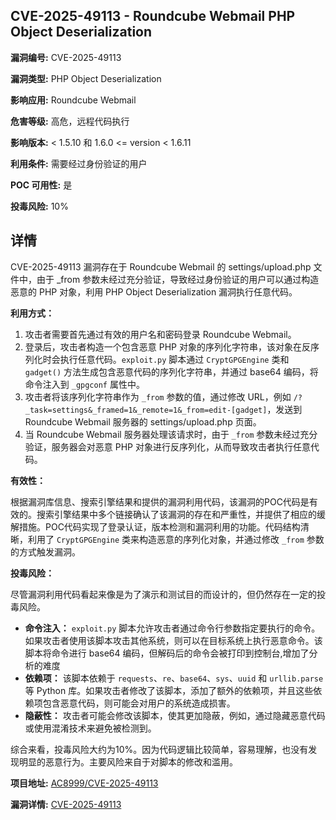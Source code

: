 ## CVE-2025-49113 - Roundcube Webmail PHP Object Deserialization

**漏洞编号:** CVE-2025-49113

**漏洞类型:** PHP Object Deserialization

**影响应用:** Roundcube Webmail

**危害等级:** 高危，远程代码执行

**影响版本:** < 1.5.10 和 1.6.0 <= version < 1.6.11

**利用条件:** 需要经过身份验证的用户

**POC 可用性:** 是

**投毒风险:** 10%

## 详情

CVE-2025-49113 漏洞存在于 Roundcube Webmail 的 settings/upload.php 文件中，由于 _from 参数未经过充分验证，导致经过身份验证的用户可以通过构造恶意的 PHP 对象，利用 PHP Object Deserialization 漏洞执行任意代码。

**利用方式：**

1.  攻击者需要首先通过有效的用户名和密码登录 Roundcube Webmail。
2.  登录后，攻击者构造一个包含恶意 PHP 对象的序列化字符串，该对象在反序列化时会执行任意代码。`exploit.py` 脚本通过 `CryptGPGEngine` 类和 `gadget()` 方法生成包含恶意代码的序列化字符串，并通过 base64 编码，将命令注入到 `_gpgconf` 属性中。
3.  攻击者将该序列化字符串作为 `_from` 参数的值，通过修改 URL，例如 `/?_task=settings&_framed=1&_remote=1&_from=edit-[gadget]`，发送到 Roundcube Webmail 服务器的 settings/upload.php 页面。
4.  当 Roundcube Webmail 服务器处理该请求时，由于 `_from` 参数未经过充分验证，服务器会对恶意 PHP 对象进行反序列化，从而导致攻击者执行任意代码。

**有效性：**

根据漏洞库信息、搜索引擎结果和提供的漏洞利用代码，该漏洞的POC代码是有效的。搜索引擎结果中多个链接确认了该漏洞的存在和严重性，并提供了相应的缓解措施。POC代码实现了登录认证，版本检测和漏洞利用的功能。代码结构清晰，利用了 `CryptGPGEngine` 类来构造恶意的序列化对象，并通过修改 `_from` 参数的方式触发漏洞。

**投毒风险：**

尽管漏洞利用代码看起来像是为了演示和测试目的而设计的，但仍然存在一定的投毒风险。

*   **命令注入：**  `exploit.py` 脚本允许攻击者通过命令行参数指定要执行的命令。如果攻击者使用该脚本攻击其他系统，则可以在目标系统上执行恶意命令。该脚本将命令进行 base64 编码，但解码后的命令会被打印到控制台,增加了分析的难度
*   **依赖项：**  该脚本依赖于 `requests`、`re`、`base64`、`sys`、`uuid` 和 `urllib.parse` 等 Python 库。如果攻击者修改了该脚本，添加了额外的依赖项，并且这些依赖项包含恶意代码，则可能会对用户的系统造成损害。
*   **隐蔽性：**  攻击者可能会修改该脚本，使其更加隐蔽，例如，通过隐藏恶意代码或使用混淆技术来避免被检测到。

综合来看，投毒风险大约为10%。因为代码逻辑比较简单，容易理解，也没有发现明显的恶意行为。主要风险来自于对脚本的修改和滥用。

**项目地址:** [AC8999/CVE-2025-49113](https://github.com/AC8999/CVE-2025-49113)

**漏洞详情:** [CVE-2025-49113](https://nvd.nist.gov/vuln/detail/CVE-2025-49113)